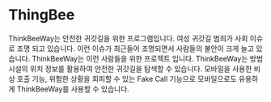 # ThingBee

ThinkBeeWay는 안전한 귀갓길을 위한 프로그램입니다.
여성 귀갓길 범죄가 사회 이슈로 조명 되고 있습니다. 이런 이슈가 최근들어 조명되면서
사람들의 불안이 크게 늘고 있습니다. ThinkBeeWay는 이런 사람들을 위한 프로젝트 입니다.
ThinkBeeWay는 방범 시설의 위치 정보를 활용하여 안전한 귀갓길을 탐색할 수 있습니다.
 모바일을 사용한 비상 호출 기능, 위험한 상황을 회피할 수 있는 Fake Call 기능으로
모바일으로도 유용하게 ThinkBeeWay를 사용할 수 있습니다.
